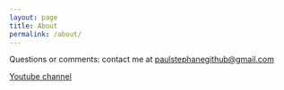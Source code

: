 ```yaml
---
layout: page
title: About
permalink: /about/
---
```

Questions or comments: contact me at paulstephanegithub@gmail.com

[Youtube channel](https://www.youtube.com/@stephanel.4555/videos)
